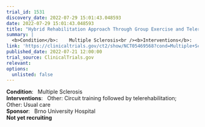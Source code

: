 ```yaml
---
trial_id: 1531
discovery_date: 2022-07-29 15:01:43.048593
date: 2022-07-29 15:01:43.048593
title: "Hybrid Rehabilitation Approach Through Group Exercise and Telerehabilitation in Patients With Multiple Sclerosis"
summary: |
  <b>Condition</b>:    Multiple Sclerosis<br /><b>Interventions</b>:    Other: Circuit training followed by telerehabilitation;   Other: Usual care<br /><b>Sponsor</b>:    Brno University Hospital<br /><b>Not yet recruiting</b>
link: 'https://clinicaltrials.gov/ct2/show/NCT05469568?cond=Multiple+Sclerosis&sfpd_d=14&sel_rss=new14'
published_date: 2022-07-21 12:00:00
trial_source: ClinicalTrials.gov
relevant: 
options:
  unlisted: false
---
```

<b>Condition</b>:    Multiple Sclerosis<br /><b>Interventions</b>:    Other: Circuit training followed by telerehabilitation;   Other: Usual care<br /><b>Sponsor</b>:    Brno University Hospital<br /><b>Not yet recruiting</b>